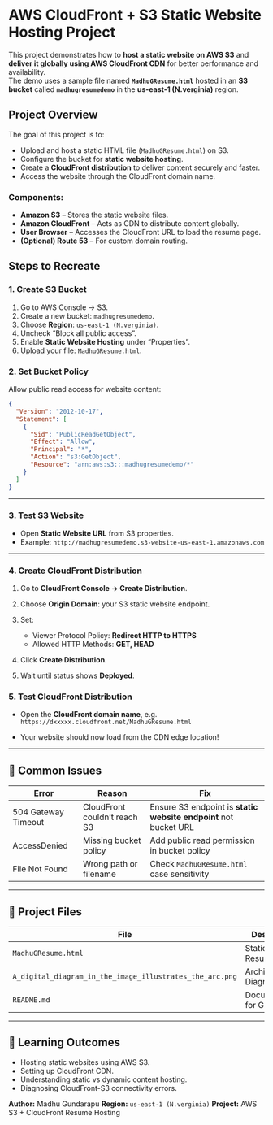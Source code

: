 
# AWS CloudFront + S3 Static Website Hosting Project

This project demonstrates how to **host a static website on AWS S3** and **deliver it globally using AWS CloudFront CDN** for better performance and availability.  
The demo uses a sample file named **`MadhuGResume.html`** hosted in an **S3 bucket** called **`madhugresumedemo`** in the **us-east-1 (N.verginia)** region.


## Project Overview

The goal of this project is to:
- Upload and host a static HTML file (`MadhuGResume.html`) on S3.
- Configure the bucket for **static website hosting**.
- Create a **CloudFront distribution** to deliver content securely and faster.
- Access the website through the CloudFront domain name.


### Components:
- **Amazon S3** – Stores the static website files.
- **Amazon CloudFront** – Acts as CDN to distribute content globally.
- **User Browser** – Accesses the CloudFront URL to load the resume page.
- **(Optional) Route 53** – For custom domain routing.


## Steps to Recreate

### 1. Create S3 Bucket
1. Go to AWS Console → S3.
2. Create a new bucket: `madhugresumedemo`.
3. Choose **Region**: `us-east-1 (N.verginia)`.
4. Uncheck “Block all public access”.
5. Enable **Static Website Hosting** under “Properties”.
6. Upload your file: `MadhuGResume.html`.


### 2. Set Bucket Policy
Allow public read access for website content:

```json
{
  "Version": "2012-10-17",
  "Statement": [
    {
      "Sid": "PublicReadGetObject",
      "Effect": "Allow",
      "Principal": "*",
      "Action": "s3:GetObject",
      "Resource": "arn:aws:s3:::madhugresumedemo/*"
    }
  ]
}
````

---

### 3. Test S3 Website

* Open **Static Website URL** from S3 properties.
* Example:
  `http://madhugresumedemo.s3-website-us-east-1.amazonaws.com`

---

### 4. Create CloudFront Distribution

1. Go to **CloudFront Console → Create Distribution**.
2. Choose **Origin Domain**: your S3 static website endpoint.
3. Set:

   * Viewer Protocol Policy: **Redirect HTTP to HTTPS**
   * Allowed HTTP Methods: **GET, HEAD**
4. Click **Create Distribution**.
5. Wait until status shows **Deployed**.


### 5. Test CloudFront Distribution

* Open the **CloudFront domain name**, e.g.
  `https://dxxxxx.cloudfront.net/MadhuGResume.html`

* Your website should now load from the CDN edge location!

---

## 🧩 Common Issues

| Error               | Reason                       | Fix                                                              |
| ------------------- | ---------------------------- | ---------------------------------------------------------------- |
| 504 Gateway Timeout | CloudFront couldn’t reach S3 | Ensure S3 endpoint is **static website endpoint** not bucket URL |
| AccessDenied        | Missing bucket policy        | Add public read permission in bucket policy                      |
| File Not Found      | Wrong path or filename       | Check `MadhuGResume.html` case sensitivity                       |

---

## 📁 Project Files

| File                                                     | Description              |
| -------------------------------------------------------- | ------------------------ |
| `MadhuGResume.html`                                      | Static HTML Resume Page  |
| `A_digital_diagram_in_the_image_illustrates_the_arc.png` | Architecture Diagram     |
| `README.md`                                              | Documentation for GitHub |

---

## 🧠 Learning Outcomes

* Hosting static websites using AWS S3.
* Setting up CloudFront CDN.
* Understanding static vs dynamic content hosting.
* Diagnosing CloudFront-S3 connectivity errors.


**Author:** Madhu Gundarapu
**Region:** `us-east-1 (N.verginia)`
**Project:** AWS S3 + CloudFront Resume Hosting

